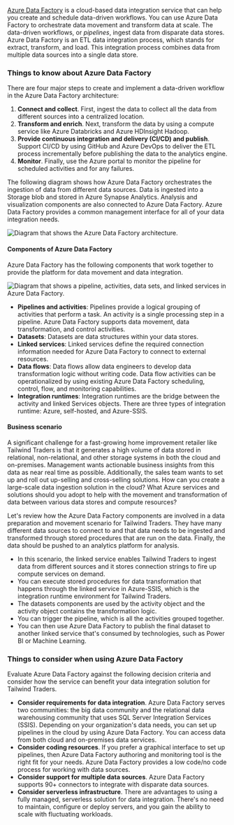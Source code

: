 
[Azure Data Factory](https://azure.microsoft.com/services/data-factory/) is a cloud-based data integration service that can help you create and schedule data-driven workflows. You can use Azure Data Factory to orchestrate data movement and transform data at scale. The data-driven workflows, or _pipelines_, ingest data from disparate data stores. Azure Data Factory is an ETL data integration process, which stands for extract, transform, and load. This integration process combines data from multiple data sources into a single data store.

### Things to know about Azure Data Factory

There are four major steps to create and implement a data-driven workflow in the Azure Data Factory architecture:

1. **Connect and collect**. First, ingest the data to collect all the data from different sources into a centralized location.
2. **Transform and enrich**. Next, transform the data by using a compute service like Azure Databricks and Azure HDInsight Hadoop.
3. **Provide continuous integration and delivery (CI/CD) and publish**. Support CI/CD by using GitHub and Azure DevOps to deliver the ETL process incrementally before publishing the data to the analytics engine.
4. **Monitor**. Finally, use the Azure portal to monitor the pipeline for scheduled activities and for any failures.

The following diagram shows how Azure Data Factory orchestrates the ingestion of data from different data sources. Data is ingested into a Storage blob and stored in Azure Synapse Analytics. Analysis and visualization components are also connected to Azure Data Factory. Azure Data Factory provides a common management interface for all of your data integration needs.

![Diagram that shows the Azure Data Factory architecture.](https://learn.microsoft.com/en-us/training/wwl-azure/design-data-integration/media/azure-data-factory-overview.png)

#### Components of Azure Data Factory

Azure Data Factory has the following components that work together to provide the platform for data movement and data integration.

![Diagram that shows a pipeline, activities, data sets, and linked services in Azure Data Factory.](https://learn.microsoft.com/en-us/training/wwl-azure/design-data-integration/media/data-factory-components.png)

- **Pipelines and activities**: Pipelines provide a logical grouping of activities that perform a task. An activity is a single processing step in a pipeline. Azure Data Factory supports data movement, data transformation, and control activities.
- **Datasets**: Datasets are data structures within your data stores.
- **Linked services**: Linked services define the required connection information needed for Azure Data Factory to connect to external resources.
- **Data flows**: Data flows allow data engineers to develop data transformation logic without writing code. Data flow activities can be operationalized by using existing Azure Data Factory scheduling, control, flow, and monitoring capabilities.
- **Integration runtimes**: Integration runtimes are the bridge between the activity and linked Services objects. There are three types of integration runtime: Azure, self-hosted, and Azure-SSIS.

#### Business scenario

A significant challenge for a fast-growing home improvement retailer like Tailwind Traders is that it generates a high volume of data stored in relational, non-relational, and other storage systems in both the cloud and on-premises. Management wants actionable business insights from this data as near real time as possible. Additionally, the sales team wants to set up and roll out up-selling and cross-selling solutions. How can you create a large-scale data ingestion solution in the cloud? What Azure services and solutions should you adopt to help with the movement and transformation of data between various data stores and compute resources?

Let's review how the Azure Data Factory components are involved in a data preparation and movement scenario for Tailwind Traders. They have many different data sources to connect to and that data needs to be ingested and transformed through stored procedures that are run on the data. Finally, the data should be pushed to an analytics platform for analysis.

- In this scenario, the linked service enables Tailwind Traders to ingest data from different sources and it stores connection strings to fire up compute services on demand.
- You can execute stored procedures for data transformation that happens through the linked service in Azure-SSIS, which is the integration runtime environment for Tailwind Traders.
- The datasets components are used by the activity object and the activity object contains the transformation logic.
- You can trigger the pipeline, which is all the activities grouped together.
- You can then use Azure Data Factory to publish the final dataset to another linked service that's consumed by technologies, such as Power BI or Machine Learning.

### Things to consider when using Azure Data Factory

Evaluate Azure Data Factory against the following decision criteria and consider how the service can benefit your data integration solution for Tailwind Traders.

- **Consider requirements for data integration**. Azure Data Factory serves two communities: the big data community and the relational data warehousing community that uses SQL Server Integration Services (SSIS). Depending on your organization's data needs, you can set up pipelines in the cloud by using Azure Data Factory. You can access data from both cloud and on-premises data services.
- **Consider coding resources**. If you prefer a graphical interface to set up pipelines, then Azure Data Factory authoring and monitoring tool is the right fit for your needs. Azure Data Factory provides a low code/no code process for working with data sources.
- **Consider support for multiple data sources**. Azure Data Factory supports 90+ connectors to integrate with disparate data sources.
- **Consider serverless infrastructure**. There are advantages to using a fully managed, serverless solution for data integration. There's no need to maintain, configure or deploy servers, and you gain the ability to scale with fluctuating workloads.